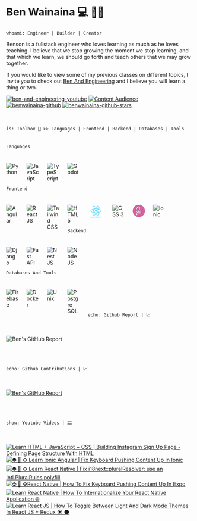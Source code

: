 # Ben Wainaina 💻 👨‍💻

`whoami: Engineer | Builder | Creator`

Benson is a fullstack engineer who loves learning as much as he loves teaching. I believe that we stop growing the moment we stop learning, and that which we learn,
we should go forth and teach others that we may grow together.

If you would like to view some of my previous classes on different topics, I invite
you to check out [Ben And Engineering](http://www.youtube.com/@benandengineering)
and I believe you will learn a thing or two.

   <p align="left">
      <a href="https://www.youtube.com/c/benandengineering?sub_confirmation=1">
         <img alt="ben-and-engineering-youtube" title="Learn More And Grow" src="https://custom-icon-badges.demolab.com/youtube/channel/subscribers/UCOHVm-EN7JmsMKXherBxSLg?color=%23db113d&label=SUBSCRIBE&logo=video&logoColor=white&style=for-the-badge&labelColor=ff0037"/></a> 
      <a href="https://www.youtube.com/c/benandengineering">
         <img alt="Content Audience" title="Content Audience" src="https://custom-icon-badges.demolab.com/youtube/channel/views/UCOHVm-EN7JmsMKXherBxSLg?color=%238400ff&logo=eye&logoColor=white&style=for-the-badge&labelColor=9900ff"/></a> 
      <a href="https://github.com/benwainaina?tab=followers">
         <img alt="benwainaina-github" title="Connect To Learn More" src="https://custom-icon-badges.demolab.com/github/followers/benwainaina?color=d88110&labelColor=ff9100&style=for-the-badge&logo=person-add&label=Follow&logoColor=white"/></a>
      <a href="https://github.com/benwainaina?tab=repositories&sort=stargazers">
         <img alt="benwainaina-github-stars" title="GitHub Stars" src="https://custom-icon-badges.demolab.com/github/stars/benwainaina?color=10a0da&style=for-the-badge&labelColor=00b7ff&logo=star"/></a>
   </p>

<br>

`ls: Toolbox 🧰 >> Languages | Frontend | Backend | Databases | Tools`
<br>
<br>

`Languages`

<img title="Python" align="left" alt="Python" width="33px" style="margin-right:22px; margin-top: 22px" src="https://cdn.jsdelivr.net/gh/devicons/devicon/icons/python/python-original.svg"/>

<img title="JavaScript" align="left" alt="JavaScript" width="33px" style="margin-right:22px; margin-top: 22px" src="https://cdn.jsdelivr.net/gh/devicons/devicon/icons/javascript/javascript-plain.svg"/>

<img title="TypeScript" align="left" alt="TypeScript" width="33px" style="margin-right:22px; margin-top: 22px" src="https://cdn.jsdelivr.net/gh/devicons/devicon/icons/typescript/typescript-original.svg"/>

<img title="Godot" align="left" alt="Godot" width="33px" style="margin-right:22px; margin-top: 22px" src="https://cdn.jsdelivr.net/gh/devicons/devicon/icons/godot/godot-original.svg"/>

<br>
<br>
<br>
<br>

`Frontend`

<img title="Angular" align="left" alt="Angular" width="33px" style="margin-right:22px; margin-top: 22px" src="https://cdn.jsdelivr.net/gh/devicons/devicon/icons/angular/angular-original.svg"/>

<img title="React JS + React Native" align="left" alt="React JS" width="33px" style="margin-right:22px; margin-top: 22px" src="https://cdn.jsdelivr.net/gh/devicons/devicon/icons/react/react-original.svg"/>

<img title="Tailwind CSS" align="left" alt="Tailwind CSS" width="33px" style="margin-right:22px; margin-top: 22px" src="https://cdn.jsdelivr.net/gh/devicons/devicon/icons/tailwindcss/tailwindcss-original.svg"/>

<img title="HTML 5" align="left" alt="HTML 5" width="33px" style="margin-right:22px; margin-top: 22px" src="https://cdn.jsdelivr.net/gh/devicons/devicon/icons/html5/html5-original.svg"/>

<img title="React Native" align="left" alt="React Native" width="44px" style="margin-right:22px; margin-top: 22px" src="https://raw.githubusercontent.com/benwainaina/benwainaina/8dee2f130896119d2764cf5ea1671203edc9b457/skills/react-native-1.svg"/>

<img title="CSS 3" align="left" alt="CSS 3" width="33px" style="margin-right:22px; margin-top: 22px" src="https://cdn.jsdelivr.net/gh/devicons/devicon/icons/css3/css3-original.svg"/>

<img title="SCSS" align="left" alt="SASS" width="33px" height="33px" style="margin-right:22px; margin-top: 22px; border-radius: 50%" src="https://github.com/benwainaina/benwainaina/blob/main/skills/scss.jpeg?raw=true"/>

<img title="Ionic" align="left" alt="Ionic" width="33px" style="margin-right:22px; margin-top: 22px" src="https://cdn.jsdelivr.net/gh/devicons/devicon/icons/ionic/ionic-original.svg"/>

<br>
<br>
<br>
<br>

`Backend`

<img title="Django" align="left" alt="Django" width="33px" style="margin-right:22px; margin-top: 22px" src="https://cdn.jsdelivr.net/gh/devicons/devicon/icons/django/django-plain.svg"/>

<img title="Fast API" align="left" alt="Fast API" width="33px" style="margin-right:22px; margin-top: 22px" src="https://cdn.jsdelivr.net/gh/devicons/devicon/icons/fastapi/fastapi-original.svg"/>

<img title="Nest JS" align="left" alt="Nest JS" width="33px" style="margin-right:22px; margin-top: 22px" src="https://cdn.jsdelivr.net/gh/devicons/devicon/icons/nestjs/nestjs-original.svg"/>

<img title="Node JS" align="left" alt="Node JS" width="33px" style="margin-right:22px; margin-top: 22px" src="https://cdn.jsdelivr.net/gh/devicons/devicon/icons/nodejs/nodejs-original.svg"/>

<br>
<br>
<br>
<br>

`Databases And Tools`

<img title="Firebase" align="left" alt="Firebase" width="33px" style="margin-right:22px; margin-top: 22px" src="https://cdn.jsdelivr.net/gh/devicons/devicon/icons/firebase/firebase-original.svg"/>

<img title="Docker" align="left" alt="Docker" width="33px" style="margin-right:22px; margin-top: 22px" src="https://cdn.jsdelivr.net/gh/devicons/devicon/icons/docker/docker-original.svg"/>

<img title="Unix" align="left" alt="Unix" width="33px" style="margin-right:22px; margin-top: 22px" src="https://cdn.jsdelivr.net/gh/devicons/devicon/icons/unix/unix-original.svg"/>

<img title="Postgre SQL" align="left" alt="Postgre SQL" width="33px" style="margin-right:22px; margin-top: 22px;" src="https://cdn.jsdelivr.net/gh/devicons/devicon/icons/postgresql/postgresql-original.svg"/>

<br>
<br>
<br>
<br>

`echo: Github Report | 📈`

<br>

![Ben's GitHub Report](https://github-readme-stats.vercel.app/api?username=benwainaina&show_icons=true&theme=radical)

<br>
<br>

`echo: Github Contributions | 📈`

<br>

[![Ben's GitHub Report](https://streak-stats.demolab.com/?user=benwainaina&theme=radical)](https://git.io/streak-stats)

<br>
<br>

`show: Youtube Videos | 🎞️`

<br>

<!-- BEGIN YOUTUBE-CARDS -->
[![Learn HTML + JavaScript + CSS | Building Instagram Sign Up Page - Defining Page Structure With HTML](https://ytcards.demolab.com/?id=p8ldnZT_TrM&title=Learn+HTML+%2B+JavaScript+%2B+CSS+%7C+Building+Instagram+Sign+Up+Page+-+Defining+Page+Structure+With+HTML&lang=en&timestamp=1730186541&background_color=%230d1117&title_color=%23ffffff&stats_color=%23dedede&max_title_lines=1&width=250&border_radius=5 "Learn HTML + JavaScript + CSS | Building Instagram Sign Up Page - Defining Page Structure With HTML")](https://www.youtube.com/watch?v=p8ldnZT_TrM)
[![⛔  🐛  ⚙️ Learn Ionic Angular | Fix Keyboard Pushing Content Up In Ionic](https://ytcards.demolab.com/?id=JdbwePpU_LE&title=%E2%9B%94++%F0%9F%90%9B++%E2%9A%99%EF%B8%8F+Learn+Ionic+Angular+%7C+Fix+Keyboard+Pushing+Content+Up+In+Ionic&lang=en&timestamp=1729056248&background_color=%230d1117&title_color=%23ffffff&stats_color=%23dedede&max_title_lines=1&width=250&border_radius=5 "⛔  🐛  ⚙️ Learn Ionic Angular | Fix Keyboard Pushing Content Up In Ionic")](https://www.youtube.com/watch?v=JdbwePpU_LE)
[![⛔  🐛  ⚙️ Learn React Native | Fix i18next::pluralResolver: use an Intl.PluralRules polyfill](https://ytcards.demolab.com/?id=-EWIEd9B8YQ&title=%E2%9B%94++%F0%9F%90%9B++%E2%9A%99%EF%B8%8F+Learn+React+Native+%7C+Fix+i18next%3A%3ApluralResolver%3A+use+an+Intl.PluralRules+polyfill&lang=en&timestamp=1728884212&background_color=%230d1117&title_color=%23ffffff&stats_color=%23dedede&max_title_lines=1&width=250&border_radius=5 "⛔  🐛  ⚙️ Learn React Native | Fix i18next::pluralResolver: use an Intl.PluralRules polyfill")](https://www.youtube.com/watch?v=-EWIEd9B8YQ)
[![⛔  🐛  ⚙️React Native | How To Fix Keyboard Pushing Content Up In Expo](https://ytcards.demolab.com/?id=zvPxONBLNXk&title=%E2%9B%94++%F0%9F%90%9B++%E2%9A%99%EF%B8%8FReact+Native+%7C+How+To+Fix+Keyboard+Pushing+Content+Up+In+Expo&lang=en&timestamp=1728717289&background_color=%230d1117&title_color=%23ffffff&stats_color=%23dedede&max_title_lines=1&width=250&border_radius=5 "⛔  🐛  ⚙️React Native | How To Fix Keyboard Pushing Content Up In Expo")](https://www.youtube.com/watch?v=zvPxONBLNXk)
[![Learn React Native | How To Internationalize Your React Native Application 🌐](https://ytcards.demolab.com/?id=MW9PXW6pnWo&title=Learn+React+Native+%7C+How+To+Internationalize+Your+React+Native+Application+%F0%9F%8C%90&lang=en&timestamp=1728673739&background_color=%230d1117&title_color=%23ffffff&stats_color=%23dedede&max_title_lines=1&width=250&border_radius=5 "Learn React Native | How To Internationalize Your React Native Application 🌐")](https://www.youtube.com/watch?v=MW9PXW6pnWo)
[![Learn React JS | How To Toggle Between Light And Dark Mode Themes In React JS + Redux ☀️ 🌑](https://ytcards.demolab.com/?id=_YGnK5QWKTU&title=Learn+React+JS+%7C+How+To+Toggle+Between+Light+And+Dark+Mode+Themes+In+React+JS+%2B+Redux+%E2%98%80%EF%B8%8F+%F0%9F%8C%91&lang=en&timestamp=1727681851&background_color=%230d1117&title_color=%23ffffff&stats_color=%23dedede&max_title_lines=1&width=250&border_radius=5 "Learn React JS | How To Toggle Between Light And Dark Mode Themes In React JS + Redux ☀️ 🌑")](https://www.youtube.com/watch?v=_YGnK5QWKTU)
<!-- END YOUTUBE-CARDS -->
